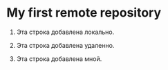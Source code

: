 # My first remote repository

1. Эта строка добавлена локально.

2. Эта строка добавлена удаленно.

3. Эта строка добавлена мной. 
